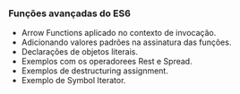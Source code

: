 ### Funções avançadas do ES6

+  Arrow Functions aplicado no contexto de invocação.
+  Adicionando valores padrões na assinatura das funções.
+  Declarações de objetos literais.
+  Exemplos com os operadorees Rest e Spread.
+  Exemplos de destructuring assignment. 
+  Exemplo de Symbol Iterator.
